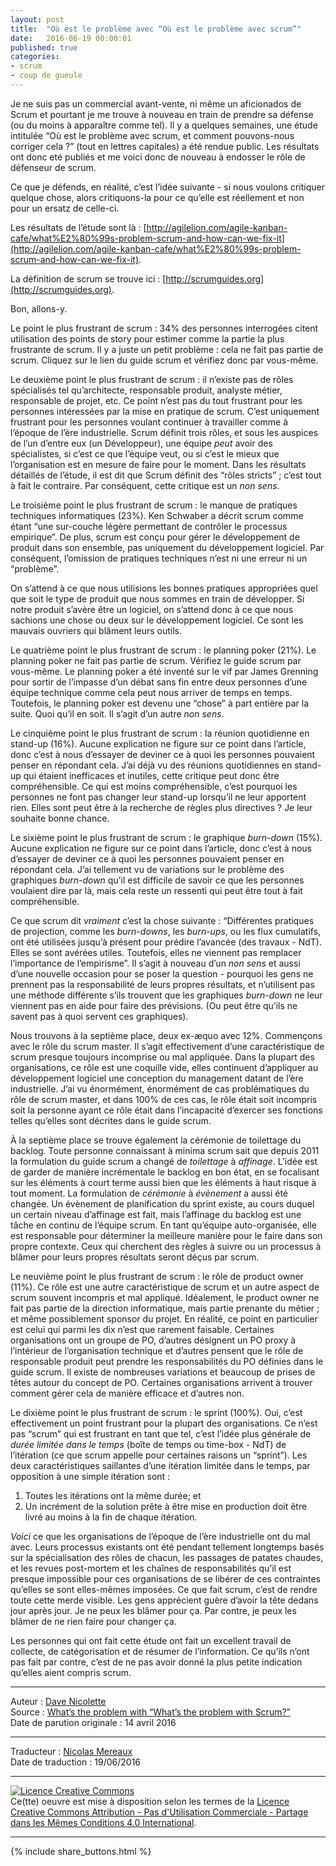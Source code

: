 ```yaml
---
layout: post
title:  "Où est le problème avec “Où est le problème avec scrum”"
date:   2016-06-19 00:00:01
published: true
categories: 
- scrum
- coup de gueule
---
```


Je ne suis pas un commercial avant-vente, ni même un aficionados de Scrum et pourtant je me trouve à nouveau en train de prendre sa défense (ou du moins à apparaître comme tel). Il y a quelques semaines, une étude intitulée “Où est le problème avec scrum, et comment pouvons-nous corriger cela ?” (tout en lettres capitales) a été rendue public. Les résultats ont donc eté publiés et me voici donc de nouveau à endosser le rôle de défenseur de scrum.

Ce que je défends, en réalité, c’est l’idée suivante - si nous voulons critiquer quelque chose, alors critiquons-la pour ce qu’elle est réellement et non pour un ersatz de celle-ci.

Les résultats de l’étude sont là : [http://agilelion.com/agile-kanban-cafe/what%E2%80%99s-problem-scrum-and-how-can-we-fix-it](http://agilelion.com/agile-kanban-cafe/what%E2%80%99s-problem-scrum-and-how-can-we-fix-it).

La définition de scrum se trouve ici : [http://scrumguides.org](http://scrumguides.org).

Bon, allons-y.

Le point le plus frustrant de scrum : 34% des personnes interrogées citent utilisation des points de story pour estimer comme la partie la plus frustrante de scrum. Il y a juste un petit problème : cela ne fait pas partie de scrum. Cliquez sur le lien du guide scrum et vérifiez donc par vous-même.

Le deuxième point le plus frustrant de scrum : il n’existe pas de rôles spécialisés tel qu’architecte, responsable produit, analyste métier, responsable de projet, etc. Ce point n’est pas du tout frustrant pour les personnes intéressées par la mise en pratique de scrum. C’est uniquement frustrant pour les personnes voulant continuer à travailler comme à l’époque de l’ère industrielle. Scrum définit trois rôles, et sous les auspices de l’un d’entre eux (un Développeur), une équipe _peut_ avoir des spécialistes, si c’est ce que l’équipe veut, ou si c’est le mieux que l’organisation est en mesure de faire pour le moment. Dans les résultats détaillés de l’étude, il est dit que Scrum définit des “rôles stricts” ; c’est tout à fait le contraire. Par conséquent, cette critique est un _non sens_.

Le troisième point le plus frustrant de scrum : le manque de pratiques techniques informatiques (23%). Ken Schwaber a décrit scrum comme étant “une sur-couche légère permettant de contrôler le processus empirique”. De plus, scrum est conçu pour gérer le développement de produit dans son ensemble, pas uniquement du développement logiciel. Par conséquent, l’omission de pratiques techniques n’est ni une erreur ni un “problème”.

On s’attend à ce que nous utilisions les bonnes pratiques appropriées quel que soit le type de produit que nous sommes en train de développer. Si notre produit s’avère être un logiciel, on s’attend donc à ce que nous sachions une chose ou deux sur le développement logiciel. Ce sont les mauvais ouvriers qui blâment leurs outils.

Le quatrième point le plus frustrant de scrum : le planning poker (21%). Le planning poker ne fait pas partie de scrum. Vérifiez le guide scrum par vous-même. Le planning poker a été inventé sur le vif par James Grenning pour sortir de l’impasse   d’un débat sans fin entre deux personnes d’une équipe technique comme cela peut nous arriver de temps en temps. Toutefois, le planning poker est devenu une “chose” à part entière par la suite. Quoi qu’il en soit. Il s’agit d’un autre _non sens_.

Le cinquième point le plus frustrant de scrum : la réunion quotidienne en stand-up (16%). Aucune explication ne figure sur ce point dans l’article, donc c’est à nous d’essayer de deviner ce à quoi les personnes pouvaient penser en répondant cela. J’ai déjà vu des réunions quotidiennes en stand-up qui étaient inefficaces et inutiles, cette critique peut donc être compréhensible. Ce qui est moins compréhensible, c’est pourquoi les personnes ne font pas changer leur stand-up lorsqu’il ne leur apportent rien. Elles sont peut être à la recherche de règles plus directives ? Je leur souhaite bonne chance.

Le sixième point le plus frustrant de scrum : le graphique _burn-down_ (15%). Aucune explication ne figure sur ce point dans l’article, donc c’est à nous d’essayer de deviner ce à quoi les personnes pouvaient penser en répondant cela. J’ai tellement vu de variations sur le problème des graphiques _burn-down_ qu’il est difficile de savoir ce que les personnes voulaient dire par là, mais cela reste un ressenti qui peut être tout à fait compréhensible.

Ce que scrum dit _vraiment_ c’est la chose suivante : “Différentes pratiques de projection, comme les _burn-downs_, les _burn-ups_, ou les flux cumulatifs, ont été utilisées jusqu’à présent pour prédire l’avancée (des travaux - NdT). Elles se sont avérées utiles. Toutefois, elles ne viennent pas remplacer l’importance de l’empirisme”. Il s’agit à nouveau d’un _non sens_ et aussi d’une nouvelle occasion pour se poser la question - pourquoi les gens ne prennent pas la responsabilité de leurs propres résultats, et n’utilisent pas une méthode différente s’ils trouvent que les graphiques _burn-down_ ne leur viennent pas en aide pour faire des prévisions. (Ou peut être qu’ils ne savent pas à quoi servent ces graphiques).

Nous trouvons à la septième place, deux ex-æquo avec 12%. Commençons avec le rôle du scrum master. Il s’agit effectivement d’une caractéristique de scrum presque toujours incomprise ou mal appliquée. Dans la plupart des organisations, ce rôle est une coquille vide, elles continuent d’appliquer au développement logiciel une conception du management datant de l’ère industrielle. J’ai vu énormément, énormément de cas problématiques du rôle de scrum master, et dans 100% de ces cas, le rôle était soit incompris soit la personne ayant ce rôle était dans l’incapacité d’exercer ses fonctions telles qu’elles sont décrites dans le guide scrum.

À la septième place se trouve également la cérémonie de toilettage du backlog. Toute personne connaissant à minima scrum sait que depuis 2011 la formulation du guide scrum a changé de _toilettage_ à _affinage_. L’idée est de garder de manière incrémentale le backlog en bon état, en se focalisant sur les éléments à court terme aussi bien que les éléments à haut risque à tout moment. La formulation de _cérémonie_ à _évènement_ a aussi été changée. Un évènement de planification du sprint existe, au cours duquel un certain niveau d’affinage est fait, mais l’affinage du backlog est une tâche en continu de l’équipe scrum. En tant qu’équipe auto-organisée, elle est responsable pour déterminer la meilleure manière pour le faire dans son propre contexte. Ceux qui cherchent des règles à suivre ou un processus à blâmer pour leurs propres résultats seront déçus par scrum.

Le neuvième point le plus frustrant de scrum : le rôle de product owner (11%). Ce rôle est une autre caractéristique de scrum et un autre aspect de scrum souvent incompris et mal appliqué. Idéalement, le product owner ne fait pas partie de la direction informatique, mais partie prenante du métier ; et même possiblement sponsor du projet. En réalité, ce point en particulier est celui qui parmi les dix n’est que rarement faisable. Certaines organisations ont un groupe de PO, d’autres désignent un PO proxy à l’intérieur de l’organisation technique et d’autres pensent que le rôle de responsable produit peut prendre les responsabilités du PO définies dans le guide scrum. Il existe de nombreuses variations et beaucoup de prises de têtes autour du concept de PO. Certaines organisations arrivent à trouver comment gérer cela de manière efficace et d’autres non.

Le dixième point le plus frustrant de scrum : le sprint (100%). Oui, c’est effectivement un point frustrant pour la plupart des organisations. Ce n’est pas “scrum” qui est frustrant en tant que tel, c’est l’idée plus générale de _durée limitée dans le temps_ (boîte de temps ou time-box - NdT) de l’itération (ce que scrum appelle pour certaines raisons un “sprint”). Les deux caractéristiques saillantes d’une itération limitée dans le temps, par opposition à une simple itération sont :

1. Toutes les itérations ont la même durée; et
2. Un incrément de la solution prête à être mise en production doit être livré au moins à la fin de chaque itération.

_Voici_ ce que les organisations de l’époque de l’ère industrielle ont du mal avec. Leurs processus existants ont été pendant tellement longtemps basés sur la spécialisation des rôles de chacun, les passages de patates chaudes, et les revues post-mortem et les chaînes de responsabilités qu’il est presque impossible pour ces organisations de se libérer de ces contraintes qu’elles se sont elles-mêmes imposées. Ce que fait scrum, c’est de rendre toute cette merde visible. Les gens apprécient guère d’avoir la tête dedans jour après jour. Je ne peux les blâmer pour ça. Par contre, je peux les blâmer de ne rien faire pour changer ça.

Les personnes qui ont fait cette étude ont fait un excellent travail de collecte, de catégorisation et de résumer de l’information. Ce qu’ils n’ont pas fait par contre, c’est de ne pas avoir donné la plus petite indication qu’elles aient compris scrum.  

---
Auteur : [Dave Nicolette](http://neopragma.com/index.php/about/)  
Source : [What’s the problem with “What’s the problem with Scrum?”](http://neopragma.com/index.php/2016/04/14/whats-the-problem-with-whats-the-problem-with-scrum/)  
Date de parution originale : 14 avril 2016  

---
Traducteur : [Nicolas Mereaux](http://www.les-traducteurs-agiles.org/traducteurs/)  
Date de traduction : 19/06/2016  

---

<a rel="license" href="http://creativecommons.org/licenses/by-nc-sa/4.0/"><img alt="Licence Creative Commons" style="border-width:0" src="http://i.creativecommons.org/l/by-nc-sa/4.0/88x31.png" /></a><br />Ce(tte) oeuvre est mise à disposition selon les termes de la <a rel="license" href="http://creativecommons.org/licenses/by-nc-sa/4.0/">Licence Creative Commons Attribution - Pas d'Utilisation Commerciale - Partage dans les Mêmes Conditions 4.0 International</a>.

---

{% include share_buttons.html %}
